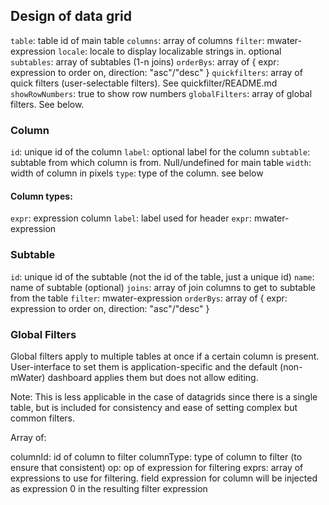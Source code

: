 

## Design of data grid

`table`: table id of main table
`columns`: array of columns
`filter`: mwater-expression
`locale`: locale to display localizable strings in. optional
`subtables`: array of subtables (1-n joins)
`orderBys`: array of { expr: expression to order on, direction: "asc"/"desc" }
`quickfilters`: array of quick filters (user-selectable filters). See quickfilter/README.md
`showRowNumbers`: true to show row numbers
`globalFilters`: array of global filters. See below.

### Column

`id`: unique id of the column
`label`: optional label for the column
`subtable`: subtable from which column is from. Null/undefined for main table
`width`: width of column in pixels
`type`: type of the column. see below

#### Column types:
`expr`: expression column
  `label`: label used for header
  `expr`: mwater-expression

### Subtable

`id`: unique id of the subtable (not the id of the table, just a unique id)
`name`: name of subtable (optional)
`joins`: array of join columns to get to subtable from the table
`filter`: mwater-expression
`orderBys`: array of { expr: expression to order on, direction: "asc"/"desc" }

### Global Filters

Global filters apply to multiple tables at once if a certain column is present. User-interface to set them is application-specific
and the default (non-mWater) dashboard applies them but does not allow editing. 

Note: This is less applicable in the case of datagrids since there is a single table, but is included for consistency and ease 
of setting complex but common filters.

Array of:

columnId: id of column to filter
columnType: type of column to filter (to ensure that consistent)
op: op of expression for filtering
exprs: array of expressions to use for filtering. field expression for column will be injected as expression 0 in the resulting filter expression